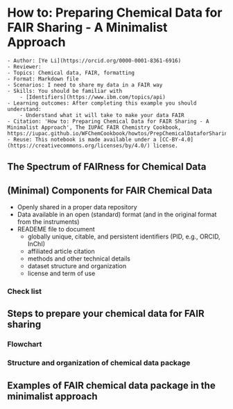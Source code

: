 # How to: Preparing Chemical Data for FAIR Sharing - A Minimalist Approach

```{dropdown} About this how to
- Author: [Ye Li](https://orcid.org/0000-0001-8361-6916)
- Reviewer:
- Topics: Chemical data, FAIR, formatting
- Format: Markdown file
- Scenarios: I need to share my data in a FAIR way
- Skills: You should be familiar with
    - [Identifiers](https://www.ibm.com/topics/api)
- Learning outcomes: After completing this example you should understand:
    - Understand what it will take to make your data FAIR
- Citation: 'How to: Preparing Chemical Data for FAIR Sharing - A Minimalist Approach', The IUPAC FAIR Chemistry Cookbook, https://iupac.github.io/WFChemCookbook/howtos/PrepChemicalDataforSharing.html
- Reuse: This notebook is made available under a [CC-BY-4.0](https://creativecommons.org/licenses/by/4.0/) license.
```

## The Spectrum of FAIRness for Chemical Data

## (Minimal) Components for FAIR Chemical Data
- Openly shared in a proper data repository 
- Data available in an open (standard) format (and in the original format from the instruments) 
- READEME file to document
    - globally unique, citable, and persistent identifiers (PID, e.g., ORCID, InChI)
    - affiliated article citation
    - methods and other technical details
    - dataset structure and organization
    - license and term of use

### Check list

## Steps to prepare your chemical data for FAIR sharing 

### Flowchart

### Structure and organization of chemical data package

## Examples of FAIR chemical data package in the minimalist approach

